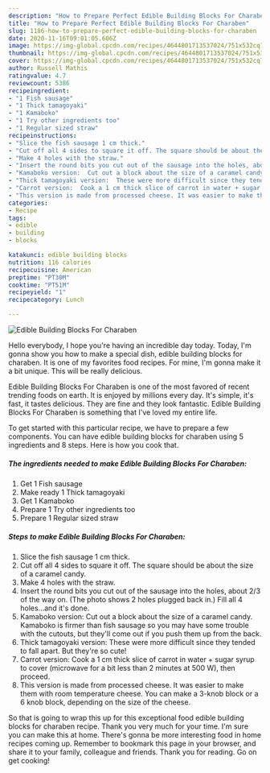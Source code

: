 ```yaml
---
description: "How to Prepare Perfect Edible Building Blocks For Charaben"
title: "How to Prepare Perfect Edible Building Blocks For Charaben"
slug: 1186-how-to-prepare-perfect-edible-building-blocks-for-charaben
date: 2020-11-16T09:01:05.606Z
image: https://img-global.cpcdn.com/recipes/4644801713537024/751x532cq70/edible-building-blocks-for-charaben-recipe-main-photo.jpg
thumbnail: https://img-global.cpcdn.com/recipes/4644801713537024/751x532cq70/edible-building-blocks-for-charaben-recipe-main-photo.jpg
cover: https://img-global.cpcdn.com/recipes/4644801713537024/751x532cq70/edible-building-blocks-for-charaben-recipe-main-photo.jpg
author: Russell Mathis
ratingvalue: 4.7
reviewcount: 5386
recipeingredient:
- "1 Fish sausage"
- "1 Thick tamagoyaki"
- "1 Kamaboko"
- "1 Try other ingredients too"
- "1 Regular sized straw"
recipeinstructions:
- "Slice the fish sausage 1 cm thick."
- "Cut off all 4 sides to square it off. The square should be about the size of a caramel candy."
- "Make 4 holes with the straw."
- "Insert the round bits you cut out of the sausage into the holes, about 2/3 of the way on. (The photo shows 2 holes plugged back in.) Fill all 4 holes...and it&#39;s done."
- "Kamaboko version:  Cut out a block about the size of a caramel candy.  Kamaboko is firmer than fish sausage so you may have some trouble with the cutouts, but they&#39;ll come out if you push them up from the back."
- "Thick tamagoyaki version:  These were more difficult since they tended to fall apart. But they&#39;re so cute!"
- "Carrot version:  Cook a 1 cm thick slice of carrot in water + sugar syrup to cover (microwave for a bit less than 2 minutes at 500 W), then proceed."
- "This version is made from processed cheese. It was easier to make them with room temperature cheese. You can make a 3-knob block or a 6 knob block, depending on the size of the cheese."
categories:
- Recipe
tags:
- edible
- building
- blocks

katakunci: edible building blocks 
nutrition: 116 calories
recipecuisine: American
preptime: "PT30M"
cooktime: "PT51M"
recipeyield: "1"
recipecategory: Lunch

---
```



![Edible Building Blocks For Charaben](https://img-global.cpcdn.com/recipes/4644801713537024/751x532cq70/edible-building-blocks-for-charaben-recipe-main-photo.jpg)

Hello everybody, I hope you're having an incredible day today. Today, I'm gonna show you how to make a special dish, edible building blocks for charaben. It is one of my favorites food recipes. For mine, I'm gonna make it a bit unique. This will be really delicious.

Edible Building Blocks For Charaben is one of the most favored of recent trending foods on earth. It is enjoyed by millions every day. It's simple, it's fast, it tastes delicious. They are fine and they look fantastic. Edible Building Blocks For Charaben is something that I've loved my entire life.




To get started with this particular recipe, we have to prepare a few components. You can have edible building blocks for charaben using 5 ingredients and 8 steps. Here is how you cook that.

<!--inarticleads1-->

##### The ingredients needed to make Edible Building Blocks For Charaben:

1. Get 1 Fish sausage
1. Make ready 1 Thick tamagoyaki
1. Get 1 Kamaboko
1. Prepare 1 Try other ingredients too
1. Prepare 1 Regular sized straw




<!--inarticleads2-->

##### Steps to make Edible Building Blocks For Charaben:

1. Slice the fish sausage 1 cm thick.
1. Cut off all 4 sides to square it off. The square should be about the size of a caramel candy.
1. Make 4 holes with the straw.
1. Insert the round bits you cut out of the sausage into the holes, about 2/3 of the way on. (The photo shows 2 holes plugged back in.) Fill all 4 holes...and it&#39;s done.
1. Kamaboko version:  Cut out a block about the size of a caramel candy.  Kamaboko is firmer than fish sausage so you may have some trouble with the cutouts, but they&#39;ll come out if you push them up from the back.
1. Thick tamagoyaki version:  These were more difficult since they tended to fall apart. But they&#39;re so cute!
1. Carrot version:  Cook a 1 cm thick slice of carrot in water + sugar syrup to cover (microwave for a bit less than 2 minutes at 500 W), then proceed.
1. This version is made from processed cheese. It was easier to make them with room temperature cheese. You can make a 3-knob block or a 6 knob block, depending on the size of the cheese.




So that is going to wrap this up for this exceptional food edible building blocks for charaben recipe. Thank you very much for your time. I'm sure you can make this at home. There's gonna be more interesting food in home recipes coming up. Remember to bookmark this page in your browser, and share it to your family, colleague and friends. Thank you for reading. Go on get cooking!
